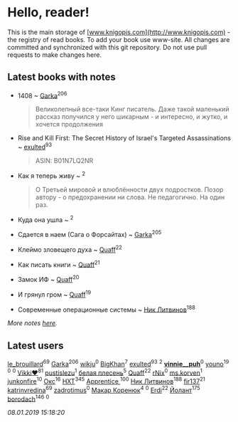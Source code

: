 # Hello, reader!
This is the main storage of [www.knigopis.com](http://www.knigopis.com) - the registry of read books.
To add your book use www-site. All changes are committed and synchronized with this git repository.
Do not use pull requests to make changes here.


## Latest books with notes
* 1408 ~ [Garka](users/115/115753719718250012620-google)<sup>206</sup>
    > Великолепный все-таки Кинг писатель. Даже такой маленький рассказ получился у него шикарным - и интересно, и жутко, и хочется продолжения

* Rise and Kill First: The Secret History of Israel's Targeted Assassinations ~ [exulted](users/100/100599204551896265722-google)<sup>93</sup>
    > ASIN: B01N7LQ2NR

* Как я теперь живу ~ [](users/262/262062207519652-facebook)<sup>2</sup>
    > О Третьей мировой и влюблённости двух подростков. Позор автору - о предохранении ни слова. Не педагогично. На один раз.

* Куда она ушла ~ [](users/262/262062207519652-facebook)<sup>2</sup>

* Сдается в наем (Сага о Форсайтах) ~ [Garka](users/115/115753719718250012620-google)<sup>205</sup>

* Клеймо зловещего духа ~ [Quaff](users/122/12267158-vkontakte)<sup>22</sup>

* Как писать книги ~ [Quaff](users/122/12267158-vkontakte)<sup>21</sup>

* Замок ИФ ~ [Quaff](users/122/12267158-vkontakte)<sup>20</sup>

* И грянул гром ~ [Quaff](users/122/12267158-vkontakte)<sup>19</sup>

* Современные операционные системы ~ [Ник Литвинов](users/241/241974816-vkontakte)<sup>188</sup>


_More notes [here](latest_books_with_notes.md)._


## Latest users
[le_brouillard](users/133/13330781-vkontakte)<sup>69</sup> 
[Garka](users/115/115753719718250012620-google)<sup>206</sup> 
[wikju](users/107/107255524402462322556-google)<sup>0</sup> 
[BigKhan](users/117/117259947-yandex)<sup>7</sup> 
[exulted](users/100/100599204551896265722-google)<sup>93</sup> 
[](users/262/262062207519652-facebook)<sup>2</sup> 
[__vinnie__puh__](users/103/103918575476473107387-google)<sup>0</sup> 
[youno](users/302/302928912-vkontakte)<sup>19</sup> 
[](users/112/112326851664283893307-google)<sup>0</sup> 
[](users/112/112326851664283893307-googleplus)<sup>0</sup> 
[Vikki❤️](users/178/17876169737876636605-mailru)<sup>81</sup> 
[pustislezu](users/447/447379125-vkontakte)<sup>1</sup> 
[белая плесень](users/104/104448632954411726505-google)<sup>5</sup> 
[Quaff](users/122/12267158-vkontakte)<sup>22</sup> 
[rNix](users/227/22742452-yandex)<sup>0</sup> 
[ms.korven](users/192/192121371-vkontakte)<sup>1</sup> 
[junkonfire](users/260/260337584-vkontakte)<sup>10</sup> 
[Окс](users/102/102536471289425216982-google)<sup>16</sup> 
[HXT](users/100/100002563462782-facebook)<sup>345</sup> 
[Apprentice ](users/528/52821952-vkontakte)<sup>100</sup> 
[Ник Литвинов](users/241/241974816-vkontakte)<sup>188</sup> 
[fir137](users/176/176805114-yandex)<sup>21</sup> 
[katrinvredina](users/233/2336755-vkontakte)<sup>69</sup> 
[zadrotimus](users/103/103555002313755570429-google)<sup>0</sup> 
[Макар Коренюк](users/126/126368737-vkontakte)<sup>4</sup> 
[](users/105/105554907015920541510-google)<sup>0</sup> 
[Erdi](users/104/104289450206538776186-googleplus)<sup>22</sup> 
[Йолант](users/104/104690883692185089260-google)<sup>175</sup> 
[borodach](users/157/15706320-vkontakte)<sup>146</sup> 
[](users/361/361797-vkontakte)<sup>0</sup> 


_08.01.2019 15:18:20_
